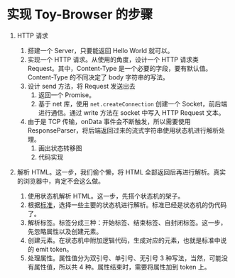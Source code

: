# 实现 Toy-Browser 的步骤

1. HTTP 请求
   1. 搭建一个 Server，只要能返回 Hello World 就可以。
   2. 实现一个 HTTP 请求。从使用的角度，设计一个 HTTP 请求类 Request。其中，Content-Type 是一个必要的字段，要有默认值。 Content-Type 的不同决定了 body 字符串的写法。
   3. 设计 send 方法，将 Request 发送出去
      1. 返回一个 Promise。
      2. 基于 net 库，使用 `net.createConnection` 创建一个 Socket，前后端进行通信。通过 write 方法在 socket 中写入 HTTP Request 文本。
   4. 由于是 TCP 传输，onData 事件会不断触发，所以需要使用 ResponseParser，将后端返回过来的流式字符串使用状态机进行解析处理。
      1. 画出状态转移图
      2. 代码实现
2. 解析 HTML。这一步，我们偷个懒，将 HTML 全部返回后再进行解析。真实的浏览器中，肯定不会这么做。

   1. 使用状态机解析 HTML。这一步，先搭个状态机的架子。
   2. 根据[标准](https://html.spec.whatwg.org/multipage/parsing.html#tokenization)，选择一些主要的状态机进行解析。标准已经是状态机的伪代码了。
   3. 解析标签。标签分成三种：开始标签、结束标签、自封闭标签。这一步，先忽略属性以及创建元素。
   4. 创建元素。在状态机中附加逻辑代码，生成对应的元素，也就是标准中说的 emit token。
   5. 处理属性。属性值分为双引号、单引号、无引号 3 种写法，当然，可能没有属性值，所以共 4 种。属性结束时，需要将属性加到 token 上。
